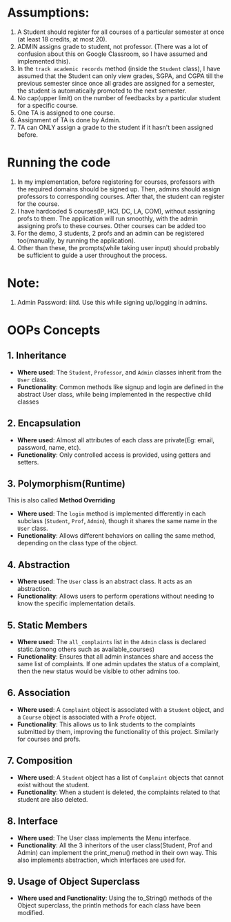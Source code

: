 # Assumptions:
1. A Student should register for all courses of a particular semester at once (at least 18 credits, at most 20).
2. ADMIN assigns grade to student, not professor. (There was a lot of confusion about this on Google Classroom, so I have assumed and implemented this).
3. In the `track academic records` method (inside the `Student` class), I have assumed that the Student can only view grades, SGPA, and CGPA till the previous semester since once all grades are assigned for a semester, the student is automatically promoted to the next semester.
4. No cap(upper limit) on the number of feedbacks by a particular student for a specific course.
5. One TA is assigned to one course.
6. Assignment of TA is done by Admin.
7. TA can ONLY assign a grade to the student if it hasn't been assigned before.

# Running the code
1. In my implementation, before registering for courses, professors with the required domains should be signed up. Then, admins should assign professors to corresponding courses. After that, the student can register for the course.
2. I have hardcoded 5 courses(IP, HCI, DC, LA, COM), without assigning profs to them. The application will run smoothly, with the admin assigning profs to these courses. Other courses can be added too
3. For the demo, 3 students, 2 profs and an admin can be registered too(manually, by running the application).
4. Other than these, the prompts(while taking user input) should probably be sufficient to guide a user throughout the process.

# Note:
1. Admin Password: iiitd. Use this while signing up/logging in admins.


# OOPs Concepts 

## 1. Inheritance
- **Where used**: The `Student`, `Professor`, and `Admin` classes inherit from the `User` class.
- **Functionality**: Common methods like signup and login are defined in the abstract User class, while being implemented in the respective child classes

## 2. Encapsulation
- **Where used**: Almost all attributes of each class are private(Eg: email, password, name, etc).
- **Functionality**: Only controlled access is provided, using getters and setters.

## 3. Polymorphism(Runtime)
This is also called **Method Overriding**
- **Where used**: The `login` method is implemented differently in each subclass (`Student`, `Prof`, `Admin`), though it shares the same name in the `User` class.
- **Functionality**: Allows different behaviors on calling the same method, depending on the class type of the object.

## 4. Abstraction
- **Where used**: The `User` class is an abstract class. It acts as an abstraction.
- **Functionality**: Allows users to perform operations without needing to know the specific implementation details.

## 5. Static Members
- **Where used**: The `all_complaints` list in the `Admin` class is declared static.(among others such as available_courses)
- **Functionality**: Ensures that all admin instances share and access the same list of complaints. If one admin updates the status of a complaint, then the new status would be visible to other admins too.

## 6. Association
- **Where used**: A `Complaint` object is associated with a `Student` object, and a `Course` object is associated with a `Profe` object.
- **Functionality**: This allows us to link students to the complaints submitted by them, improving the functionality of this project. Similarly for courses and profs.

## 7. Composition
- **Where used**: A `Student` object has a list of `Complaint` objects that cannot exist without the student.
- **Functionality**: When a student is deleted, the complaints related to that student are also deleted.

## 8. Interface
- **Where used**: The User class implements the Menu interface. 
- **Functionality**: All the 3 inheritors of the user class(Student, Prof and Admin) can implement the print_menu() method in their own way. This also implements abstraction, which interfaces are used for.

## 9. Usage of Object Superclass
- **Where used and Functionality**: Using the to_String() methods of the Object superclass, the println methods for each class have been modified.